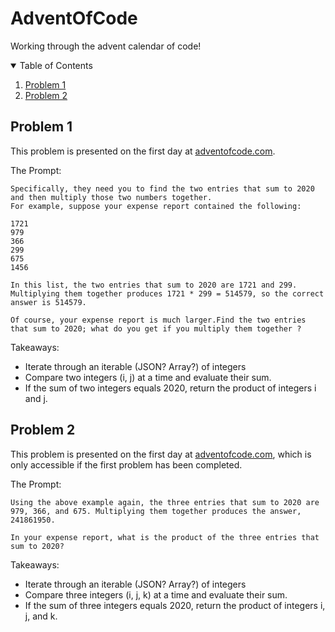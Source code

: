 # AdventOfCode
 Working through the advent calendar of code!


<!-- TABLE OF CONTENTS -->
<details open="open">
  <summary>Table of Contents</summary>
  <ol>
    <li><a href="#problem1">Problem 1</a></li>
    <li><a href="#problem2">Problem 2</a></li>
  </ol>
</details>

## Problem 1

This problem is presented on the first day at [adventofcode.com](https://adventofcode.com). 

The Prompt:

```
Specifically, they need you to find the two entries that sum to 2020 and then multiply those two numbers together.
For example, suppose your expense report contained the following:

1721
979
366
299
675
1456

In this list, the two entries that sum to 2020 are 1721 and 299. Multiplying them together produces 1721 * 299 = 514579, so the correct answer is 514579.

Of course, your expense report is much larger.Find the two entries that sum to 2020; what do you get if you multiply them together ?
```
Takeaways:
* Iterate through an iterable (JSON? Array?) of integers
* Compare two integers (i, j) at a time and evaluate their sum.
* If the sum of two integers equals 2020, return the product of integers i and j.

## Problem 2

This problem is presented on the first day at [adventofcode.com](https://adventofcode.com), which is only accessible if the first problem has been completed. 

The Prompt:

```
Using the above example again, the three entries that sum to 2020 are 979, 366, and 675. Multiplying them together produces the answer, 241861950.

In your expense report, what is the product of the three entries that sum to 2020?
```
Takeaways:
* Iterate through an iterable (JSON? Array?) of integers
* Compare three integers (i, j, k) at a time and evaluate their sum.
* If the sum of three integers equals 2020, return the product of integers i, j, and k.